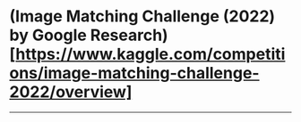 # (Image Matching Challenge (2022) by Google Research)[https://www.kaggle.com/competitions/image-matching-challenge-2022/overview]
---



